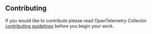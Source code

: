 ## Contributing

If you would like to contribute please read OpenTelemetry Collector
[contributing guidelines](https://github.com/open-telemetry/opentelemetry-collector/blob/master/CONTRIBUTING.md)
before you begin your work.
